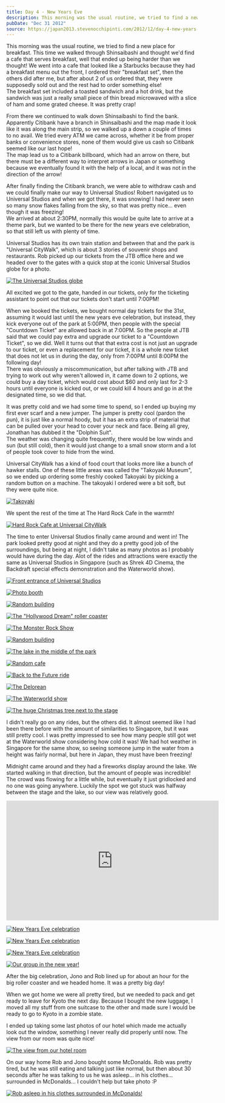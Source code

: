 ```yaml
---
title: Day 4 - New Years Eve
description: This morning was the usual routine, we tried to find a new place for breakfast. This time we walked through Shinsaibashi and thought we'd fi...
pubDate: "Dec 31 2012"
source: https://japan2013.stevenocchipinti.com/2012/12/day-4-new-years-eve.html
---
```


This morning was the usual routine, we tried to find a new place for breakfast. This time we walked through Shinsaibashi and thought we'd find a cafe that serves breakfast, well that ended up being harder than we thought! We went into a cafe that looked like a Starbucks because they had a breakfast menu out the front, I ordered their "breakfast set", then the others did after me, but after about 2 of us ordered that, they were supposedly sold out and the rest had to order something else!  
The breakfast set included a toasted sandwich and a hot drink, but the sandwich was just a really small piece of thin bread microwaved with a slice of ham and some grated cheese. It was pretty crap!

From there we continued to walk down Shinsaibashi to find the bank. Apparently Citibank have a branch in Shinsaibashi and the map made it look like it was along the main strip, so we walked up a down a couple of times to no avail. We tried every ATM we came across, whether it be from proper banks or convenience stores, none of them would give us cash so Citibank seemed like our last hope!  
The map lead us to a Citibank billboard, which had an arrow on there, but there must be a different way to interpret arrows in Japan or something because we eventually found it with the help of a local, and it was not in the direction of the arrow!

After finally finding the Citibank branch, we were able to withdraw cash and we could finally make our way to Universal Studios! Robert navigated us to Universal Studios and when we got there, it was snowing! I had never seen so many snow flakes falling from the sky, so that was pretty nice... even though it was freezing!  
We arrived at about 2:30PM, normally this would be quite late to arrive at a theme park, but we wanted to be there for the new years eve celebration, so that still left us with plenty of time.

Universal Studios has its own train station and between that and the park is "Universal CityWalk", which is about 3 stories of souvenir shops and restaurants. Rob picked up our tickets from the JTB office here and we headed over to the gates with a quick stop at the iconic Universal Studios globe for a photo.

[![The Universal Studios globe](https://3.bp.blogspot.com/-QH0MqmOrxss/UOLIWjO7zRI/AAAAAAAAAac/H6fS8syQJvA/s320/DSC_6158.JPG)](https://3.bp.blogspot.com/-QH0MqmOrxss/UOLIWjO7zRI/AAAAAAAAAac/H6fS8syQJvA/s1600/DSC_6158.JPG)

All excited we got to the gate, handed in our tickets, only for the ticketing assistant to point out that our tickets don't start until 7:00PM!

When we booked the tickets, we bought normal day tickets for the 31st, assuming it would last until the new years eve celebration, but instead, they kick everyone out of the park at 5:00PM, then people with the special "Countdown Ticket" are allowed back in at 7:00PM. So the people at JTB said that we could pay extra and upgrade our ticket to a "Countdown Ticket", so we did. Well it turns out that that extra cost is not just an upgrade to our ticket, or even a replacement for our ticket, it is a whole new ticket that does not let us in during the day, only from 7:00PM until 8:00PM the following day!  
There was obviously a miscommunication, but after talking with JTB and trying to work out why weren't allowed in, it came down to 2 options, we could buy a day ticket, which would cost about $60 and only last for 2-3 hours until everyone is kicked out, or we could kill 4 hours and go in at the designated time, so we did that.

It was pretty cold and we had some time to spend, so I ended up buying my first ever scarf and a new jumper. The jumper is pretty cool (pardon the pun), it is just like a normal hoody, but it has an extra strip of material that can be pulled over your head to cover your neck and face. Being all grey, Jonathan has dubbed it the "Dolphin Suit".  
The weather was changing quite frequently, there would be low winds and sun (but still cold), then it would just change to a small snow storm and a lot of people took cover to hide from the wind.

Universal CityWalk has a kind of food court that looks more like a bunch of hawker stalls. One of these little areas was called the "Takoyaki Museum", so we ended up ordering some freshly cooked Takoyaki by picking a random button on a machine. The takoyaki I ordered were a bit soft, but they were quite nice.

[![Takoyaki](https://1.bp.blogspot.com/-fZxJZumbPSg/UOLTVtLbkcI/AAAAAAAAAaw/N35_Ozv1PDo/s320/DSC_6174.JPG)](https://1.bp.blogspot.com/-fZxJZumbPSg/UOLTVtLbkcI/AAAAAAAAAaw/N35_Ozv1PDo/s1600/DSC_6174.JPG)

We spent the rest of the time at The Hard Rock Cafe in the warmth!

[![Hard Rock Cafe at Universal CityWalk](https://4.bp.blogspot.com/-wVXi4fXFKV4/UOLUXI3JqFI/AAAAAAAAAbA/KzDQRNyd-N0/s320/DSC_6159.JPG)](https://4.bp.blogspot.com/-wVXi4fXFKV4/UOLUXI3JqFI/AAAAAAAAAbA/KzDQRNyd-N0/s1600/DSC_6159.JPG)

The time to enter Universal Studios finally came around and went in! The park looked pretty good at night and they do a pretty good job of the surroundings, but being at night, I didn't take as many photos as I probably would have during the day. Alot of the rides and attractions were exactly the same as Universal Studios in Singapore (such as Shrek 4D Cinema, the Backdraft special effects demonstration and the Waterworld show).

[![Front entrance of Universal Studios](https://1.bp.blogspot.com/-fcQaL2TlaWA/UOLTtq1Y5HI/AAAAAAAAAa4/D5wr3-x8IN4/s320/DSC_6179.JPG)](https://1.bp.blogspot.com/-fcQaL2TlaWA/UOLTtq1Y5HI/AAAAAAAAAa4/D5wr3-x8IN4/s1600/DSC_6179.JPG)

[![Photo booth](https://2.bp.blogspot.com/-QzXBkPHNdog/UOLY87z0FBI/AAAAAAAAAbU/IniLQbKsJE8/s320/DSC_6185.JPG)](https://2.bp.blogspot.com/-QzXBkPHNdog/UOLY87z0FBI/AAAAAAAAAbU/IniLQbKsJE8/s1600/DSC_6185.JPG)

[![Random building](https://3.bp.blogspot.com/-RaBo0eVGF74/UOLY_kX2KrI/AAAAAAAAAbc/DVbMzOIkdV8/s320/DSC_6191.JPG)](https://3.bp.blogspot.com/-RaBo0eVGF74/UOLY_kX2KrI/AAAAAAAAAbc/DVbMzOIkdV8/s1600/DSC_6191.JPG)

[![The "Hollywood Dream" roller coaster](https://1.bp.blogspot.com/-jP7Ur7TPOgI/UOLZX4s1_kI/AAAAAAAAAdI/U6CixR2gLwc/s320/DSC_6370.JPG)](https://1.bp.blogspot.com/-jP7Ur7TPOgI/UOLZX4s1_kI/AAAAAAAAAdI/U6CixR2gLwc/s1600/DSC_6370.JPG)

[![The Monster Rock Show](https://3.bp.blogspot.com/-1S8hkP-k_aM/UOLZk83CXpI/AAAAAAAAAdU/RYn5DMX3U0g/s320/DSC_6392.JPG)](https://3.bp.blogspot.com/-1S8hkP-k_aM/UOLZk83CXpI/AAAAAAAAAdU/RYn5DMX3U0g/s1600/DSC_6392.JPG)

[![Random building](https://1.bp.blogspot.com/-181ehQK-FrI/UOLZzWw4tRI/AAAAAAAAAdc/r-tHy7T0CBg/s320/DSC_6399.JPG)](https://1.bp.blogspot.com/-181ehQK-FrI/UOLZzWw4tRI/AAAAAAAAAdc/r-tHy7T0CBg/s1600/DSC_6399.JPG)

[![The lake in the middle of the park](https://3.bp.blogspot.com/-vSau-AW8T7U/UOLZBhK070I/AAAAAAAAAbk/Dv4mMxS13Sc/s320/DSC_6193.JPG)](https://3.bp.blogspot.com/-vSau-AW8T7U/UOLZBhK070I/AAAAAAAAAbk/Dv4mMxS13Sc/s1600/DSC_6193.JPG)

[![Random cafe](https://3.bp.blogspot.com/-NGgeERKVem0/UOLZEK_md9I/AAAAAAAAAbs/SJhSCrY7V0c/s320/DSC_6200.JPG)](https://3.bp.blogspot.com/-NGgeERKVem0/UOLZEK_md9I/AAAAAAAAAbs/SJhSCrY7V0c/s1600/DSC_6200.JPG)

[![Back to the Future ride](https://4.bp.blogspot.com/-ZSsi-yiLRjk/UOLZGAiVvsI/AAAAAAAAAb4/eyphWlIp45o/s320/DSC_6204.JPG)](https://4.bp.blogspot.com/-ZSsi-yiLRjk/UOLZGAiVvsI/AAAAAAAAAb4/eyphWlIp45o/s1600/DSC_6204.JPG)

[![The Delorean](https://3.bp.blogspot.com/-DuS7Nqaey98/UOLZIXxy--I/AAAAAAAAAcA/mOcF8idarrE/s320/DSC_6208.JPG)](https://3.bp.blogspot.com/-DuS7Nqaey98/UOLZIXxy--I/AAAAAAAAAcA/mOcF8idarrE/s1600/DSC_6208.JPG)

[![The Waterworld show](https://4.bp.blogspot.com/-WOfwmRVla0g/UOLZKIC9BnI/AAAAAAAAAcM/6vb6RvtBhwM/s320/DSC_6256.JPG)](https://4.bp.blogspot.com/-WOfwmRVla0g/UOLZKIC9BnI/AAAAAAAAAcM/6vb6RvtBhwM/s1600/DSC_6256.JPG)

[![The huge Christmas tree next to the stage](https://4.bp.blogspot.com/-3K10UxMEgZ0/UOLZMH_XKxI/AAAAAAAAAcU/Jf-MMw4zNXg/s320/DSC_6293.JPG)](https://4.bp.blogspot.com/-3K10UxMEgZ0/UOLZMH_XKxI/AAAAAAAAAcU/Jf-MMw4zNXg/s1600/DSC_6293.JPG)

I didn't really go on any rides, but the others did. It almost seemed like I had been there before with the amount of similarities to Singapore, but it was still pretty cool. I was pretty impressed to see how many people still got wet at the Waterworld show considering how cold it was! We had hot weather in Singapore for the same show, so seeing someone jump in the water from a height was fairly normal, but here in Japan, they must have been freezing!

Midnight came around and they had a fireworks display around the lake. We started walking in that direction, but the amount of people was incredible! The crowd was flowing for a little while, but eventually it just gridlocked and no one was going anywhere. Luckily the spot we got stuck was halfway between the stage and the lake, so our view was relatively good.

<iframe allowfullscreen="allowfullscreen" frameborder="0" height="315" src="https://www.youtube.com/embed/lkFy6Ojymus" width="560"></iframe>

[![New Years Eve celebration](https://2.bp.blogspot.com/-I0kyPrNJ-Jo/UOLZOHKrDYI/AAAAAAAAAcg/mE0TutFhME4/s320/DSC_6329.JPG)](https://2.bp.blogspot.com/-I0kyPrNJ-Jo/UOLZOHKrDYI/AAAAAAAAAcg/mE0TutFhME4/s1600/DSC_6329.JPG)

[![New Years Eve celebration](https://4.bp.blogspot.com/-2kTd-hyuObM/UOLZREPXvCI/AAAAAAAAAco/Av_Jar9xiFE/s320/DSC_6335.JPG)](https://4.bp.blogspot.com/-2kTd-hyuObM/UOLZREPXvCI/AAAAAAAAAco/Av_Jar9xiFE/s1600/DSC_6335.JPG)

[![New Years Eve celebration](https://4.bp.blogspot.com/-hog6zPlkf3U/UOLZTDKWsHI/AAAAAAAAAc0/TpJxLRqYX-M/s320/DSC_6357.JPG)](https://4.bp.blogspot.com/-hog6zPlkf3U/UOLZTDKWsHI/AAAAAAAAAc0/TpJxLRqYX-M/s1600/DSC_6357.JPG)

[![Our group in the new year!](https://4.bp.blogspot.com/-BgwYlad0dIM/UOLZVfJqP1I/AAAAAAAAAdA/bBgw5_OgrNo/s320/DSC_6364.JPG)](https://4.bp.blogspot.com/-BgwYlad0dIM/UOLZVfJqP1I/AAAAAAAAAdA/bBgw5_OgrNo/s1600/DSC_6364.JPG)

After the big celebration, Jono and Rob lined up for about an hour for the big roller coaster and we headed home. It was a pretty big day!

When we got home we were all pretty tired, but we needed to pack and get ready to leave for Kyoto the next day. Because I bought the new luggage, I moved all my stuff from one suitcase to the other and made sure I would be ready to go to Kyoto in a zombie state.

I ended up taking some last photos of our hotel which made me actually look out the window, something I never really did properly until now. The view from our room was quite nice!

[![The view from our hotel room](https://4.bp.blogspot.com/-VY_54AlViG8/UOLaCetr82I/AAAAAAAAAdk/XwKi1M4FjB0/s320/DSC_6418.JPG)](https://4.bp.blogspot.com/-VY_54AlViG8/UOLaCetr82I/AAAAAAAAAdk/XwKi1M4FjB0/s1600/DSC_6418.JPG)

On our way home Rob and Jono bought some McDonalds. Rob was pretty tired, but he was still eating and talking just like normal, but then about 30 seconds after he was talking to us he was asleep... in his clothes... surrounded in McDonalds... I couldn't help but take photo :P

[![Rob asleep in his clothes surrounded in McDonalds!](https://2.bp.blogspot.com/-Dz7GgW7Lwrs/UOLaRa_FTpI/AAAAAAAAAdw/pgDCYdSAOYg/s320/DSC_6432.JPG)](https://2.bp.blogspot.com/-Dz7GgW7Lwrs/UOLaRa_FTpI/AAAAAAAAAdw/pgDCYdSAOYg/s1600/DSC_6432.JPG)
